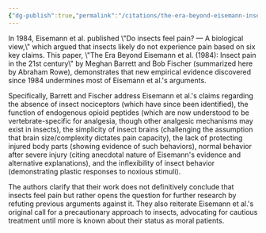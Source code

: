 ```yaml
---
{"dg-publish":true,"permalink":"/citations/the-era-beyond-eisemann-insect-pain-in-the-21st-century-rethink-priorities/","tags":["insects"],"created":"2025-10-23T10:21:41.721+01:00","updated":"2025-10-23T10:21:41.781+01:00"}
---
```


In 1984, Eisemann et al. published \\"Do insects feel pain? — A biological view,\\" which argued that insects likely do not experience pain based on six key claims. This paper, \\"The Era Beyond Eisemann et al. (1984): Insect pain in the 21st century\\" by Meghan Barrett and Bob Fischer (summarized here by Abraham Rowe), demonstrates that new empirical evidence discovered since 1984 undermines most of Eisemann et al.'s arguments.

Specifically, Barrett and Fischer address Eisemann et al.'s claims regarding the absence of insect nociceptors (which have since been identified), the function of endogenous opioid peptides (which are now understood to be vertebrate-specific for analgesia, though other analgesic mechanisms may exist in insects), the simplicity of insect brains (challenging the assumption that brain size/complexity dictates pain capacity), the lack of protecting injured body parts (showing evidence of such behaviors), normal behavior after severe injury (citing anecdotal nature of Eisemann's evidence and alternative explanations), and the inflexibility of insect behavior (demonstrating plastic responses to noxious stimuli).

The authors clarify that their work does not definitively conclude that insects feel pain but rather opens the question for further research by refuting previous arguments against it. They also reiterate Eisemann et al.'s original call for a precautionary approach to insects, advocating for cautious treatment until more is known about their status as moral patients.